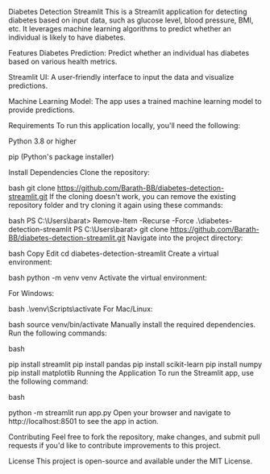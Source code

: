 Diabetes Detection Streamlit
This is a Streamlit application for detecting diabetes based on input data, such as glucose level, blood pressure, BMI, etc. It leverages machine learning algorithms to predict whether an individual is likely to have diabetes.

Features
Diabetes Prediction: Predict whether an individual has diabetes based on various health metrics.

Streamlit UI: A user-friendly interface to input the data and visualize predictions.

Machine Learning Model: The app uses a trained machine learning model to provide predictions.

Requirements
To run this application locally, you'll need the following:

Python 3.8 or higher

pip (Python's package installer)

Install Dependencies
Clone the repository:

bash
git clone https://github.com/Barath-BB/diabetes-detection-streamlit.git
If the cloning doesn't work, you can remove the existing repository folder and try cloning it again using these commands:

bash
PS C:\Users\barat> Remove-Item -Recurse -Force .\diabetes-detection-streamlit
PS C:\Users\barat> git clone https://github.com/Barath-BB/diabetes-detection-streamlit.git
Navigate into the project directory:

bash
Copy
Edit
cd diabetes-detection-streamlit
Create a virtual environment:

bash
python -m venv venv
Activate the virtual environment:

For Windows:

bash
.\venv\Scripts\activate
For Mac/Linux:

bash
source venv/bin/activate
Manually install the required dependencies. Run the following commands:

bash

pip install streamlit
pip install pandas
pip install scikit-learn
pip install numpy
pip install matplotlib
Running the Application
To run the Streamlit app, use the following command:

bash

python -m streamlit run app.py
Open your browser and navigate to http://localhost:8501 to see the app in action.

Contributing
Feel free to fork the repository, make changes, and submit pull requests if you'd like to contribute improvements to this project.

License
This project is open-source and available under the MIT License.










